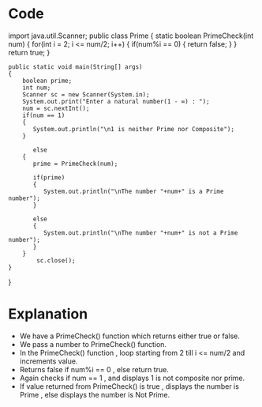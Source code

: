 # Code

import java.util.Scanner;
public class Prime
{
    static boolean PrimeCheck(int num) 
    {
        for(int i = 2; i <= num/2; i++) 
        {
           if(num%i == 0) 
           {
              return false;
           }
        }
        return true;
    }
    
    public static void main(String[] args) 
    {
        boolean prime;
        int num;
        Scanner sc = new Scanner(System.in);
        System.out.print("Enter a natural number(1 - ∞) : ");
        num = sc.nextInt();
        if(num == 1) 
        {
           System.out.println("\n1 is neither Prime nor Composite");
        } 
        
           else 
        {
           prime = PrimeCheck(num);
           
           if(prime) 
           {
              System.out.println("\nThe number "+num+" is a Prime number");
           }
           
           else 
           {
              System.out.println("\nThe number "+num+" is not a Prime number");
           }
        }
            sc.close();
    }
}


# Explanation

- We have a PrimeCheck() function which returns either true or false.
- We pass a number to PrimeCheck() function.
- In the PrimeCheck() function , loop starting from 2 till i <= num/2 and increments value.
- Returns false if num%i == 0 , else return true.
- Again checks if num == 1 , and displays 1 is not composite nor prime.
- If value returned from PrimeCheck() is true , displays the number is Prime , else displays the number is Not Prime.

